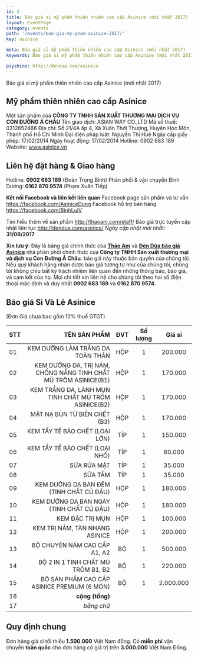 ```yaml
---
id: 2
title: Báo giá sỉ mỹ phẩm thiên nhiên cao cấp Asinice (mới nhất 2017)
layout: EventPage
category: events
path: '/events/bao-gia-my-pham-asinice-2017/'
key: asinice

meta: Báo giá sỉ mỹ phẩm thiên nhiên cao cấp Asinice (mới nhất 2017)
keywords: Báo giá sỉ mỹ phẩm thiên nhiên cao cấp Asinice (mới nhất 2017)

psyshine: http://dendua.com/asinice
---
```


Báo giá sỉ mỹ phẩm thiên nhiên cao cấp Asinice (mới nhất 2017)

## Mỹ phẩm thiên nhiên cao cấp Asinice

Một sản phẩm của
**CÔNG TY TNHH SẢN XUẤT THƯƠNG MẠI DỊCH VỤ CON ĐƯỜNG Á CHÂU**
Tên giao dịch: ASIAN WAY CO.,LTD
Mã số thuế: 0312652466
Địa chỉ: Số 21/4A ấp 4, Xã Xuân Thới Thượng, Huyện Hóc Môn, Thành phố Hồ Chí Minh
Đại diện pháp luật: Nguyễn Thị Huệ
Ngày cấp giấy phép: 17/02/2014
Ngày hoạt động: 17/02/2014
Hotline: 0902 683 189
Website: www.asinice.vn

## Liên hệ đặt hàng & Giao hàng

Hotline: **0902 683 189** (Đoàn Trọng Bình)
Phân phối & vận chuyển Bình Dương: **0162 870 9574** (Phạm Xuân Tiếp)

**Kết nối Facebook và liên kết liên quan**
Facebook page sản phẩm và tư vấn https://facebook.com/AsiniceDung
Facebook hỗ trợ bán hàng https://facebook.com/BinhLuiV

Tìm hiểu thêm về sản phẩm http://thaoam.com/staff/
Báo giá trực tuyến cập nhật liên tục http://dendua.com/asinice/
*Ngày cập nhật mới nhất*: **31/08/2017**

**Xin lưu ý**: Đây là bảng giá chính thức của [**Thảo Am**](http://thaoam.com/staff) và [**Đèn Dừa báo giá Asinice**](http://dendua.com/asinice) nhà phân phối chính thức của **Công ty TNHH Sản xuất thương mại và dịch vụ Con Đường Á Châu**. báo giá này thuộc bản quyền của chúng tôi. Nếu quý khách hàng nhận được báo giá tương tự như của chúng tôi, chúng tôi không chịu bất kỳ trách nhiệm liên quan đến những thông báo, báo giá, và cam kết của họ. Mọi chi tiết xin liên hệ cho chúng tôi theo hai số điện thoại mặc định và duy nhất **0902 683 189** và **0162 870 9574**.

## Báo giá Sỉ Và Lẻ Asinice

(Đơn Giá chưa bao gồm 10% thuế GTGT)

| STT | **TÊN SẢN PHẨM** | **ĐVT** | **Số lượng** | **Giá sỉ** |
|:-----------|------------:|:------------:|:------------:|:------------:|
| 01       |     KEM DƯỠNG LÀM TRẮNG DA TOÀN THÂN |     HỘP     | 1 | 200.000 |
| 02     |   KEM DƯỠNG DA, TRỊ NÁM, CHỐNG NẮNG TINH CHẤT MŨ TRÔM ASINICE(B1) |    HỘP    | 1 | 170.000 |
| 03       |     KEM TRẮNG DA, LÀNH MỤN TINH CHẤT MŨ TRÔM ASINICE(B2) |     HỘP     | 1 | 170.000 |
| 04         |     MẶT NẠ BÙN TỪ BIỂN CHẾT (B3) |      HỘP      | 1 | 170.000 |
| 05       |    KEM TẨY TẾ BÀO CHẾT (LOẠI LỚN) |    TÍP    | 1  | 150.000 |
| 06    |  KEM TẨY TẾ BÀO CHẾT (LOẠI NHỎ) |   TÍP    | 1 | 60.000 |
| 07    |  SỮA RỬA MẶT |   TÍP    | 1 | 35.000 |
| 08    |  SỮA TẮM |   TÍP    | 1 | 35.000 |
| 09    |  KEM DƯỠNG DA BAN ĐÊM (TINH CHẤT CỦ ĐẬU) |   HỘP    | 1 | 180.000 |
| 10    |  KEM DƯỠNG DA BAN NGÀY (TINH CHẤT CỦ ĐẬU) |   HỘP    | 1 | 180.000 |
| 11    |  KEM ĐẶC TRỊ MỤN |   HỘP    | 1 | 100.000 |
| 12    |  KEM TRỊ NÁM, TÀN NHANG ASINICE |   HỘP    | 1 | 200.000 |
| 13    |  BỘ CHUYÊN NÁM CAO CẤP A1, A2 |   BỘ    | 1 | 500.000 |
| 14    |  BỘ 2 IN 1 TINH CHẤT MŨ TRÔM B1, B2 |   BỘ    | 1 | 220.000 |
| 15    |  BỘ SẢN PHẨM CAO CẤP ASINICE PREMIUM (6 MÓN) |   BỘ    | 1 | 2.000.000 |
| 16    |  **cộng (tổng)** |       |  |  |
| 17    |  *bằng chữ* |       |  |  |

## Quy định chung

Đơn hàng giá sỉ tối thiểu **1.500.000** Việt Nam đồng.
Có **miễn phí** vận chuyển **toàn quốc** cho đơn hàng có giá trị trên **3.000.000** Việt Nam Đồng.
